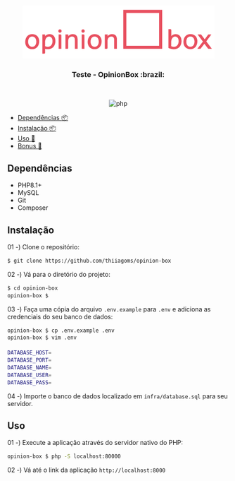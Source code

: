 <div align="center">
    <p>
        <a href="https://github.com/thiiagoms/opinion-box">
          <img src="resources/img/opinionbox.png" alt="Logo">
        </a>
        <h3 align="center">Teste - OpinionBox :brazil:</h3>
    </p>
    <br>
    <p float="left">
        <img src="https://img.shields.io/badge/PHP-777BB4?style=for-the-badge&logo=php&logoColor=white"
            alt="php" width="70"
        >
    </p>
</div>

- [Dependências :package:](#dependências)
- [Instalação :package:](#instalação)
- [Uso :runner:](#uso)
- [Bonus :medal_sports:](#bonus)

## Dependências

- PHP8.1+
- MySQL
- Git
- Composer

## Instalação

01 -) Clone o repositório:

```bash
$ git clone https://github.com/thiiagoms/opinion-box
```

02 -) Vá para o diretório do projeto:

```bash
$ cd opinion-box
opinion-box $
```

03 -) Faça uma cópia do arquivo `.env.example` para `.env` e adiciona as credenciais do seu banco de dados:
```bash
opinion-box $ cp .env.example .env
opinion-box $ vim .env

DATABASE_HOST=
DATABASE_PORT=
DATABASE_NAME=
DATABASE_USER=
DATABASE_PASS=
```

04 -) Importe o banco de dados localizado em `infra/database.sql` para seu servidor.

## Uso

01 -) Execute a aplicação através do servidor nativo do PHP:
```bash
opinion-box $ php -S localhost:80000
```

02 -) Vá até o link da aplicação `http://localhost:8000`
